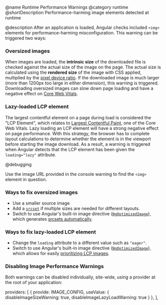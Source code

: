 @name Runtime Performance Warnings
@category runtime
@shortDescription Performance-harming image elements detected at runtime

@description
After an application is loaded, Angular checks included `<img>` elements for performance-harming misconfiguration. This warning can be triggered two ways:

### Oversized images
When images are loaded, the **intrinsic size** of the downloaded file is checked against the actual size of the image on the page. The actual size is calculated using the **rendered size** of the image with CSS applied, multiplied by the [pixel device ratio](https://web.dev/codelab-density-descriptors/#pixel-density). If the downloaded image is much larger (more than 1200px too large in either dimension), this warning is triggered. Downloading oversized images can slow down page loading and have a negative effect on [Core Web Vitals](https://web.dev/vitals/).

### Lazy-loaded LCP element
The largest contentful element on a page during load is considered the "LCP Element", which relates to [Largest Contentful Paint](https://web.dev/lcp/), one of the Core Web Vitals. Lazy loading an LCP element will have a strong negative effect on page performance. With this strategy, the browser has to complete layout calculations to determine whether the element is in the viewport before starting the image download. As a result, a warning is triggered when Angular detects that the LCP element has been given the `loading="lazy"` attribute.

@debugging

Use the image URL provided in the console warning to find the `<img>` element in question. 

### Ways to fix oversized images

<!--
* Use a smaller source image
* Add a [`srcset`](https://web.dev/learn/design/responsive-images/#responsive-images-with-srcset) if multiple sizes are needed for different layouts. 
* Switch to use Angular's built-in image directive ([`NgOptimizedImage`](https://angular.io/api/common/NgOptimizedImage)), which generates [srcsets automatically](https://angular.io/guide/image-directive#request-images-at-the-correct-size-with-automatic-srcset).
-->
* Use a smaller source image
* Add a [`srcset`](https://web.dev/learn/design/responsive-images/#responsive-images-with-srcset) if multiple sizes are needed for different layouts. 
* Switch to use Angular's built-in image directive ([`NgOptimizedImage`](api/common/NgOptimizedImage)), which generates [srcsets automatically](guide/image-directive#request-images-at-the-correct-size-with-automatic-srcset).


### Ways to fix lazy-loaded LCP element
 
<!--
* Change the `loading` attribute to a different value such as `"eager"`.
* Switch to use Angular's built-in image directive ([`NgOptimizedImage`](https://angular.io/api/common/NgOptimizedImage)), which allows for easily [prioritizing LCP images](https://angular.io/guide/image-directive#step-4-mark-images-as-priority).
-->
* Change the `loading` attribute to a different value such as `"eager"`.
* Switch to use Angular's built-in image directive ([`NgOptimizedImage`](api/common/NgOptimizedImage)), which allows for easily [prioritizing LCP images](guide/image-directive#step-4-mark-images-as-priority).


### Disabling Image Performance Warnings

Both warnings can be disabled individually, site-wide, using a provider at the root of your application:

<code-example format="typescript" language="typescript">
providers: [
  {
    provide: IMAGE_CONFIG,
    useValue: {
      disableImageSizeWarning: true, 
      disableImageLazyLoadWarning: true
    }
  },
],
</code-example>

